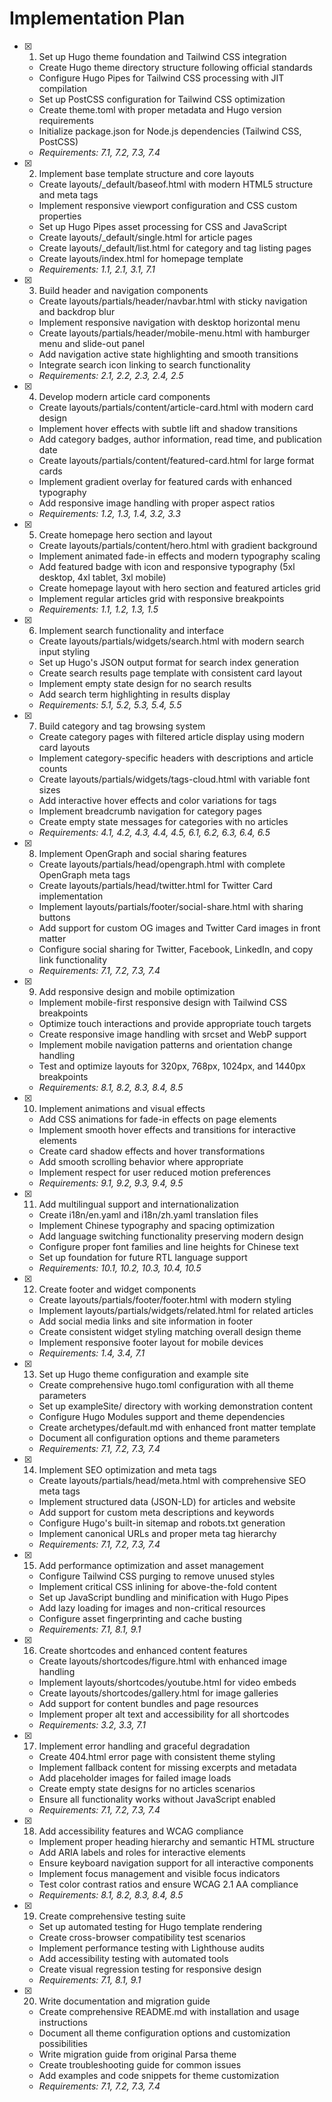  # Implementation Plan

- [x] 1. Set up Hugo theme foundation and Tailwind CSS integration
  - Create Hugo theme directory structure following official standards
  - Configure Hugo Pipes for Tailwind CSS processing with JIT compilation
  - Set up PostCSS configuration for Tailwind CSS optimization
  - Create theme.toml with proper metadata and Hugo version requirements
  - Initialize package.json for Node.js dependencies (Tailwind CSS, PostCSS)
  - _Requirements: 7.1, 7.2, 7.3, 7.4_

- [x] 2. Implement base template structure and core layouts
  - Create layouts/_default/baseof.html with modern HTML5 structure and meta tags
  - Implement responsive viewport configuration and CSS custom properties
  - Set up Hugo Pipes asset processing for CSS and JavaScript
  - Create layouts/_default/single.html for article pages
  - Create layouts/_default/list.html for category and tag listing pages
  - Create layouts/index.html for homepage template
  - _Requirements: 1.1, 2.1, 3.1, 7.1_

- [x] 3. Build header and navigation components
  - Create layouts/partials/header/navbar.html with sticky navigation and backdrop blur
  - Implement responsive navigation with desktop horizontal menu
  - Create layouts/partials/header/mobile-menu.html with hamburger menu and slide-out panel
  - Add navigation active state highlighting and smooth transitions
  - Integrate search icon linking to search functionality
  - _Requirements: 2.1, 2.2, 2.3, 2.4, 2.5_

- [x] 4. Develop modern article card components
  - Create layouts/partials/content/article-card.html with modern card design
  - Implement hover effects with subtle lift and shadow transitions
  - Add category badges, author information, read time, and publication date
  - Create layouts/partials/content/featured-card.html for large format cards
  - Implement gradient overlay for featured cards with enhanced typography
  - Add responsive image handling with proper aspect ratios
  - _Requirements: 1.2, 1.3, 1.4, 3.2, 3.3_

- [x] 5. Create homepage hero section and layout
  - Create layouts/partials/content/hero.html with gradient background
  - Implement animated fade-in effects and modern typography scaling
  - Add featured badge with icon and responsive typography (5xl desktop, 4xl tablet, 3xl mobile)
  - Create homepage layout with hero section and featured articles grid
  - Implement regular articles grid with responsive breakpoints
  - _Requirements: 1.1, 1.2, 1.3, 1.5_

- [x] 6. Implement search functionality and interface
  - Create layouts/partials/widgets/search.html with modern search input styling
  - Set up Hugo's JSON output format for search index generation
  - Create search results page template with consistent card layout
  - Implement empty state design for no search results
  - Add search term highlighting in results display
  - _Requirements: 5.1, 5.2, 5.3, 5.4, 5.5_

- [x] 7. Build category and tag browsing system
  - Create category pages with filtered article display using modern card layouts
  - Implement category-specific headers with descriptions and article counts
  - Create layouts/partials/widgets/tags-cloud.html with variable font sizes
  - Add interactive hover effects and color variations for tags
  - Implement breadcrumb navigation for category pages
  - Create empty state messages for categories with no articles
  - _Requirements: 4.1, 4.2, 4.3, 4.4, 4.5, 6.1, 6.2, 6.3, 6.4, 6.5_

- [x] 8. Implement OpenGraph and social sharing features
  - Create layouts/partials/head/opengraph.html with complete OpenGraph meta tags
  - Create layouts/partials/head/twitter.html for Twitter Card implementation
  - Implement layouts/partials/footer/social-share.html with sharing buttons
  - Add support for custom OG images and Twitter Card images in front matter
  - Configure social sharing for Twitter, Facebook, LinkedIn, and copy link functionality
  - _Requirements: 7.1, 7.2, 7.3, 7.4_

- [x] 9. Add responsive design and mobile optimization
  - Implement mobile-first responsive design with Tailwind CSS breakpoints
  - Optimize touch interactions and provide appropriate touch targets
  - Create responsive image handling with srcset and WebP support
  - Implement mobile navigation patterns and orientation change handling
  - Test and optimize layouts for 320px, 768px, 1024px, and 1440px breakpoints
  - _Requirements: 8.1, 8.2, 8.3, 8.4, 8.5_

- [x] 10. Implement animations and visual effects
  - Add CSS animations for fade-in effects on page elements
  - Implement smooth hover effects and transitions for interactive elements
  - Create card shadow effects and hover transformations
  - Add smooth scrolling behavior where appropriate
  - Implement respect for user reduced motion preferences
  - _Requirements: 9.1, 9.2, 9.3, 9.4, 9.5_

- [x] 11. Add multilingual support and internationalization
  - Create i18n/en.yaml and i18n/zh.yaml translation files
  - Implement Chinese typography and spacing optimization
  - Add language switching functionality preserving modern design
  - Configure proper font families and line heights for Chinese text
  - Set up foundation for future RTL language support
  - _Requirements: 10.1, 10.2, 10.3, 10.4, 10.5_

- [x] 12. Create footer and widget components
  - Create layouts/partials/footer/footer.html with modern styling
  - Implement layouts/partials/widgets/related.html for related articles
  - Add social media links and site information in footer
  - Create consistent widget styling matching overall design theme
  - Implement responsive footer layout for mobile devices
  - _Requirements: 1.4, 3.4, 7.1_

- [x] 13. Set up Hugo theme configuration and example site
  - Create comprehensive hugo.toml configuration with all theme parameters
  - Set up exampleSite/ directory with working demonstration content
  - Configure Hugo Modules support and theme dependencies
  - Create archetypes/default.md with enhanced front matter template
  - Document all configuration options and theme parameters
  - _Requirements: 7.1, 7.2, 7.3, 7.4_

- [x] 14. Implement SEO optimization and meta tags
  - Create layouts/partials/head/meta.html with comprehensive SEO meta tags
  - Implement structured data (JSON-LD) for articles and website
  - Add support for custom meta descriptions and keywords
  - Configure Hugo's built-in sitemap and robots.txt generation
  - Implement canonical URLs and proper meta tag hierarchy
  - _Requirements: 7.1, 7.2, 7.3, 7.4_

- [x] 15. Add performance optimization and asset management
  - Configure Tailwind CSS purging to remove unused styles
  - Implement critical CSS inlining for above-the-fold content
  - Set up JavaScript bundling and minification with Hugo Pipes
  - Add lazy loading for images and non-critical resources
  - Configure asset fingerprinting and cache busting
  - _Requirements: 7.1, 8.1, 9.1_

- [x] 16. Create shortcodes and enhanced content features
  - Create layouts/shortcodes/figure.html with enhanced image handling
  - Implement layouts/shortcodes/youtube.html for video embeds
  - Create layouts/shortcodes/gallery.html for image galleries
  - Add support for content bundles and page resources
  - Implement proper alt text and accessibility for all shortcodes
  - _Requirements: 3.2, 3.3, 7.1_

- [x] 17. Implement error handling and graceful degradation
  - Create 404.html error page with consistent theme styling
  - Implement fallback content for missing excerpts and metadata
  - Add placeholder images for failed image loads
  - Create empty state designs for no articles scenarios
  - Ensure all functionality works without JavaScript enabled
  - _Requirements: 7.1, 7.2, 7.3, 7.4_

- [x] 18. Add accessibility features and WCAG compliance
  - Implement proper heading hierarchy and semantic HTML structure
  - Add ARIA labels and roles for interactive elements
  - Ensure keyboard navigation support for all interactive components
  - Implement focus management and visible focus indicators
  - Test color contrast ratios and ensure WCAG 2.1 AA compliance
  - _Requirements: 8.1, 8.2, 8.3, 8.4, 8.5_

- [x] 19. Create comprehensive testing suite
  - Set up automated testing for Hugo template rendering
  - Create cross-browser compatibility test scenarios
  - Implement performance testing with Lighthouse audits
  - Add accessibility testing with automated tools
  - Create visual regression testing for responsive design
  - _Requirements: 7.1, 8.1, 9.1_

- [x] 20. Write documentation and migration guide
  - Create comprehensive README.md with installation and usage instructions
  - Document all theme configuration options and customization possibilities
  - Write migration guide from original Parsa theme
  - Create troubleshooting guide for common issues
  - Add examples and code snippets for theme customization
  - _Requirements: 7.1, 7.2, 7.3, 7.4_
